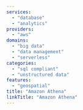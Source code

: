 ```yaml
---
services: 
  - "database"
  - "analytics"
providers:
  - "aws"
domains:
  - "big data"
  - "data management"
  - "serverless"
categories:
  - "sql compliant"
  - "unstructured data"
features:
  - "geospatial"
title: "Amazon Athena"
linkTitle: "Amazon Athena"
---
```

